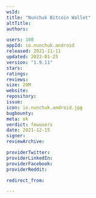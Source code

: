 ```yaml
---
wsId: 
title: "Nunchuk Bitcoin Wallet"
altTitle: 
authors:

users: 100
appId: io.nunchuk.android
released: 2021-11-11
updated: 2022-01-25
version: "1.9.11"
stars: 
ratings: 
reviews: 
size: 20M
website: 
repository: 
issue: 
icon: io.nunchuk.android.jpg
bugbounty: 
meta: ok
verdict: fewusers
date: 2021-12-15
signer: 
reviewArchive:

providerTwitter: 
providerLinkedIn: 
providerFacebook: 
providerReddit: 

redirect_from:

---
```


  